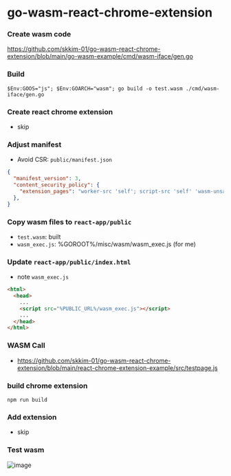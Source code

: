 # go-wasm-react-chrome-extension

### Create wasm code
https://github.com/skkim-01/go-wasm-react-chrome-extension/blob/main/go-wasm-example/cmd/wasm-iface/gen.go

### Build
```shell
$Env:GOOS="js"; $Env:GOARCH="wasm"; go build -o test.wasm ./cmd/wasm-iface/gen.go
```

### Create react chrome extension
- skip

### Adjust manifest
- Avoid CSR: `public/manifest.json`
```json
{
  "manifest_version": 3,
  "content_security_policy": {
    "extension_pages": "worker-src 'self'; script-src 'self' 'wasm-unsafe-eval'"
  },
}
```

### Copy wasm files to `react-app/public`
- `test.wasm`: built
- `wasm_exec.js`: %GOROOT%/misc/wasm/wasm_exec.js (for me)

### Update `react-app/public/index.html`
- note `wasm_exec.js`
```html
<html>
  <head>
    ...
    <script src="%PUBLIC_URL%/wasm_exec.js"></script>
    ...
  </head>
</html>
```

### WASM Call
- https://github.com/skkim-01/go-wasm-react-chrome-extension/blob/main/react-chrome-extension-example/src/testpage.js

### build chrome extension
```
npm run build
```

### Add extension
- skip

### Test wasm
![image](https://github.com/skkim-01/go-wasm-react-chrome-extension/assets/46100421/5cf89173-f06e-473b-abf0-322c7598f7a5)
